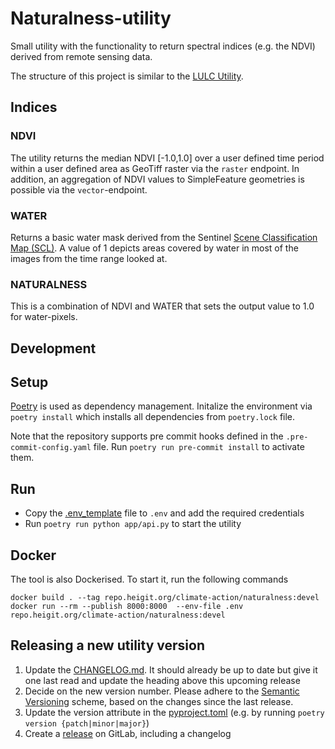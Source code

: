 # Naturalness-utility

Small utility with the functionality to return spectral indices (e.g. the NDVI) derived from remote sensing data.

The structure of this project is similar to
the [LULC Utility](https://gitlab.heigit.org/climate-action/utilities/lulc-utility).

## Indices

### NDVI

The utility returns the median NDVI [-1.0,1.0] over a user defined time period within a user defined area as GeoTiff
raster via the `raster` endpoint.
In addition, an aggregation of NDVI values to SimpleFeature geometries is possible via the `vector`-endpoint.

### WATER

Returns a basic water mask derived from the
Sentinel [Scene Classification Map (SCL)](https://custom-scripts.sentinel-hub.com/custom-scripts/sentinel-2/scene-classification/).
A value of 1 depicts areas covered by water in most of the images from the time range looked at.

### NATURALNESS

This is a combination of NDVI and WATER that sets the output value to 1.0 for water-pixels.

## Development

## Setup

[Poetry](https://python-poetry.org/) is used as dependency management.
Initalize the environment via `poetry install`  which installs all dependencies from `poetry.lock` file.

Note that the repository supports pre commit hooks defined in the `.pre-commit-config.yaml` file.
Run `poetry run pre-commit install` to activate them.

## Run

- Copy the [.env_template](.env_template) file to `.env` and add the required credentials
- Run `poetry run python app/api.py` to start the utility

## Docker

The tool is also Dockerised.
To start it, run the following commands

```
docker build . --tag repo.heigit.org/climate-action/naturalness:devel
docker run --rm --publish 8000:8000  --env-file .env repo.heigit.org/climate-action/naturalness:devel
```

## Releasing a new utility version

1. Update the [CHANGELOG.md](CHANGELOG.md).
   It should already be up to date but give it one last read and update the heading above this upcoming release
2. Decide on the new version number.
   Please adhere to the [Semantic Versioning](https://semver.org/) scheme, based on the changes since the last release.
3. Update the version attribute in the [pyproject.toml](pyproject.toml) (e.g. by running
   `poetry version {patch|minor|major}`)
4. Create a [release]((https://docs.gitlab.com/ee/user/project/releases/#create-a-release-in-the-releases-page)) on
   GitLab, including a changelog

